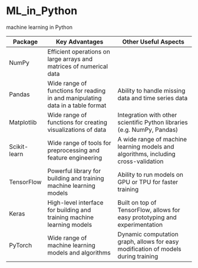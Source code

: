 # ML_in_Python
machine learning in Python

| Package          | Key Advantages                                                                 | Other Useful Aspects                                                             |
|------------------|------------------------------------------------------------------------------|--------------------------------------------------------------------------------|
| NumPy            | Efficient operations on large arrays and matrices of numerical data           |                                                                                |
| Pandas           | Wide range of functions for reading in and manipulating data in a table format | Ability to handle missing data and time series data                             |
| Matplotlib       | Wide range of functions for creating visualizations of data                   | Integration with other scientific Python libraries (e.g. NumPy, Pandas)        |
| Scikit-learn     | Wide range of tools for preprocessing and feature engineering                | A wide range of machine learning models and algorithms, including cross-validation |
| TensorFlow       | Powerful library for building and training machine learning models            | Ability to run models on GPU or TPU for faster training                         |
| Keras            | High-level interface for building and training machine learning models        | Built on top of TensorFlow, allows for easy prototyping and experimentation    |
| PyTorch          | Wide range of machine learning models and algorithms                         | Dynamic computation graph, allows for easy modification of models during training |
